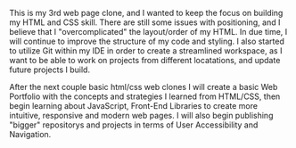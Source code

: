 This is my 3rd web page clone, and I wanted to keep the focus on building my HTML and CSS skill. There are still some issues with positioning, and I believe that I "overcomplicated" the layout/order of my HTML. 
In due time, I will continue to improve the structure of my code and styling. I also started to utilize Git within my IDE in order to create a streamlined workspace, as I want to be able to work on projects from different locatations, and update future projects I build.

After the next couple basic html/css web clones I will create a basic Web Portfolio with the concepts and strategies I learned from HTML/CSS, then begin learning about JavaScript, Front-End Libraries to create more intuitive, responsive and modern web pages.
I will also begin publishing "bigger" repositorys and projects in terms of User Accessibility and Navigation. 
